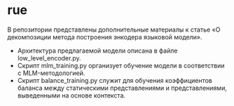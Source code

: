 # rue

В репозитории представлены дополнительные материалы к статье «О декомпозиции метода построения энкодера языковой модели».
- Архитектура предлагаемой модели описана в файле low_level_encoder.py.
- Скрипт mlm_training.py организует обучение модели в соответствии с MLM-методологией.
- Скрипт balance_training.py служит для обучения коэффициентов баланса между статическими представлениями и представлениями, выведенными на основе контекста.
